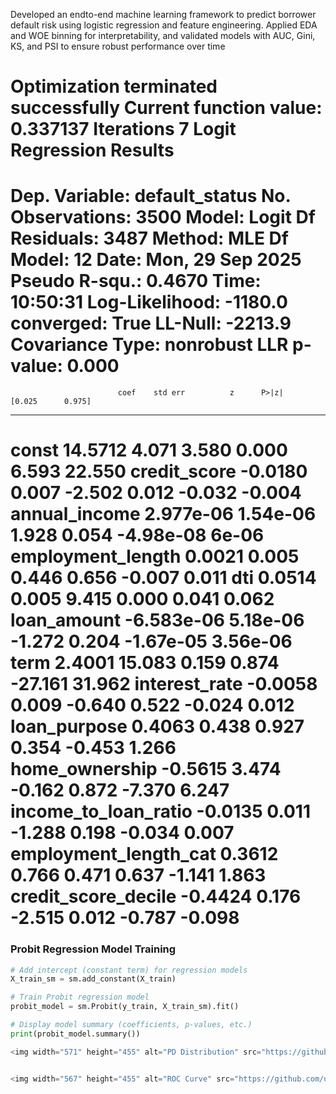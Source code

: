 


Developed an endto-end machine learning framework to predict borrower default risk using logistic
regression and feature engineering. Applied EDA and WOE binning for interpretability, and
validated models with AUC, Gini, KS, and PSI to ensure robust performance over time





Optimization terminated successfully
         Current function value: 0.337137
         Iterations 7
                           Logit Regression Results                           
==============================================================================
Dep. Variable:         default_status   No. Observations:                 3500
Model:                          Logit   Df Residuals:                     3487
Method:                           MLE   Df Model:                           12
Date:                Mon, 29 Sep 2025   Pseudo R-squ.:                  0.4670
Time:                        10:50:31   Log-Likelihood:                -1180.0
converged:                       True   LL-Null:                       -2213.9
Covariance Type:            nonrobust   LLR p-value:                     0.000
=========================================================================================
                            coef    std err          z      P>|z|      [0.025      0.975]
-----------------------------------------------------------------------------------------
const                    14.5712      4.071      3.580      0.000       6.593      22.550
credit_score             -0.0180      0.007     -2.502      0.012      -0.032      -0.004
annual_income          2.977e-06   1.54e-06      1.928      0.054   -4.98e-08       6e-06
employment_length         0.0021      0.005      0.446      0.656      -0.007       0.011
dti                       0.0514      0.005      9.415      0.000       0.041       0.062
loan_amount           -6.583e-06   5.18e-06     -1.272      0.204   -1.67e-05    3.56e-06
term                      2.4001     15.083      0.159      0.874     -27.161      31.962
interest_rate            -0.0058      0.009     -0.640      0.522      -0.024       0.012
loan_purpose              0.4063      0.438      0.927      0.354      -0.453       1.266
home_ownership           -0.5615      3.474     -0.162      0.872      -7.370       6.247
income_to_loan_ratio     -0.0135      0.011     -1.288      0.198      -0.034       0.007
employment_length_cat     0.3612      0.766      0.471      0.637      -1.141       1.863
credit_score_decile      -0.4424      0.176     -2.515      0.012      -0.787      -0.098
=========================================================================================


### Probit Regression Model Training

```python
# Add intercept (constant term) for regression models
X_train_sm = sm.add_constant(X_train)

# Train Probit regression model
probit_model = sm.Probit(y_train, X_train_sm).fit()

# Display model summary (coefficients, p-values, etc.)
print(probit_model.summary())

<img width="571" height="455" alt="PD Distribution" src="https://github.com/user-attachments/assets/2e708de3-e195-42e7-b66a-501663d33371" />


<img width="567" height="455" alt="ROC Curve" src="https://github.com/user-attachments/assets/b303970a-e3b6-4685-a413-480d6fa5f1dd" />
